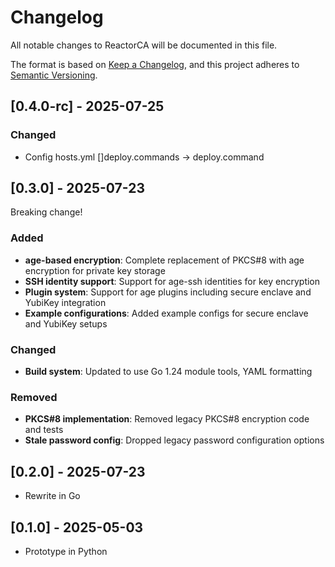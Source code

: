 # Changelog

All notable changes to ReactorCA will be documented in this file.

The format is based on [Keep a Changelog](https://keepachangelog.com/en/1.0.0/),
and this project adheres to [Semantic Versioning](https://semver.org/spec/v2.0.0.html).

## [0.4.0-rc] - 2025-07-25

### Changed
- Config hosts.yml []deploy.commands -> deploy.command

## [0.3.0] - 2025-07-23

Breaking change!

### Added
- **age-based encryption**: Complete replacement of PKCS#8 with age encryption for private key storage
- **SSH identity support**: Support for age-ssh identities for key encryption
- **Plugin system**: Support for age plugins including secure enclave and YubiKey integration
- **Example configurations**: Added example configs for secure enclave and YubiKey setups

### Changed
- **Build system**: Updated to use Go 1.24 module tools, YAML formatting

### Removed
- **PKCS#8 implementation**: Removed legacy PKCS#8 encryption code and tests
- **Stale password config**: Dropped legacy password configuration options

## [0.2.0] - 2025-07-23

- Rewrite in Go

## [0.1.0] - 2025-05-03

- Prototype in Python
